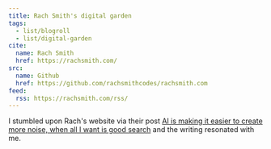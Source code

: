 ```yaml
---
title: Rach Smith's digital garden
tags:
  - list/blogroll
  - list/digital-garden
cite:
  name: Rach Smith
  href: https://rachsmith.com/
src:
  name: Github
  href: https://github.com/rachsmithcodes/rachsmith.com
feed:
  rss: https://rachsmith.com/rss/
---
```


I stumbled upon Rach's website via their post [AI is making it easier to create more noise, when all I want is good search](https://rachsmith.com/i-want-good-search/) and the writing resonated with me. 